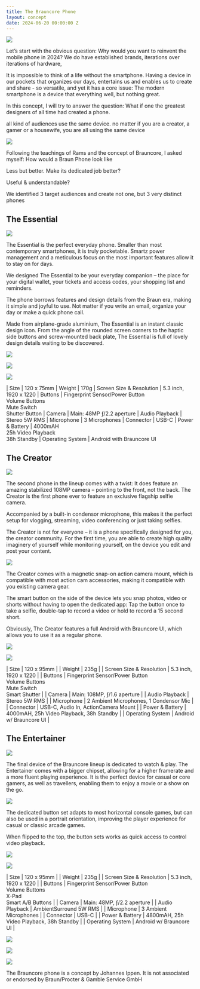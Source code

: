 ```yaml
---
title: The Brauncore Phone
layout: concept
date: 2024-06-20 00:00:00 Z
---
```


![](/img/concept/brauncore-phone/brauncore-concept-johannesippen-overview.jpg)

Let’s start with the obvious question: Why would you want to reinvent the mobile phone in 2024? We do have established brands, iterations over iterations of hardware, 

It is impossible to think of a life without the smartphone. Having a device in our pockets that organizes our days, entertains us and enables us to create and share - so versatile, and yet it has a core issue: The modern smartphone is a device that everything well, but nothing great.

In this concept, I will try to answer the question: What if one the greatest designers of all time had created a phone.

all kind of audiences use the same device. no matter if you are a creator, a gamer or a housewife, you are all using the same device

![](/img/concept/brauncore-phone/brauncore-concept-johannesippen-inspiration.jpg)

Following the teachings of Rams and the concept of Brauncore, I asked myself: How would a Braun Phone look like

Less but better. Make its dedicated job better?

Useful & understandable?

We identified 3 target audiences and create not one, but 3 very distinct phones

## The Essential

![](/img/concept/brauncore-phone/brauncore-concept-johannesippen-essential.jpg)


The Essential is the perfect everyday phone. Smaller than most contemporary smartphones, it is truly pocketable. Smartz power management and a meticulous focus on the most important features allow it to stay on for days.

We designed The Essential to be your everyday companion – the place for your digital wallet, your tickets and access codes, your shopping list and reminders. 

The phone borrows features and design details from the Braun era, making it simple and joyful to use. Not matter if you write an email, organize your day or make a quick phone call.

Made from airplane-grade aluminium, The Essential is an instant classic design icon. From the angle of the rounded screen corners to the haptic side buttons and screw-mounted back plate, The Essential is full of lovely design details waiting to be discovered.

![](/img/concept/brauncore-phone/brauncore-concept-johannesippen-essential-uses.jpg)

![](/img/concept/brauncore-phone/brauncore-concept-johannesippen-essential-size.jpg)

![](/img/concept/brauncore-phone/brauncore-concept-johannesippen-essential-tech.jpg)

| Size | 120 x 75mm 
| Weight | 170g
| Screen Size & Resolution | 5.3 inch, 1920 x 1220
| Buttons | Fingerprint Sensor/Power Button<br> Volume Buttons<br> Mute Switch<br> Shutter Button
| Camera | Main: 48MP ƒ/2.2 aperture
| Audio Playback | Stereo 5W RMS 
| Microphone | 3 Microphones
| Connector | USB-C
| Power & Battery | 4000mAH<br> 25h Video Playback<br> 38h Standby
| Operating System | Android with Brauncore UI

## The Creator

![](/img/concept/brauncore-phone/brauncore-concept-johannesippen-creator.jpg)

The second phone in the lineup comes with a twist: It does feature an amazing stabilized 108MP camera – pointing to the front, not the back. The Creator is the first phone ever to feature an exclusive flagship selfie camera. 

Accompanied by a built-in condensor microphone, this makes it the perfect setup for vlogging, streaming, video conferencing or just taking selfies.

The Creator is not for everyone – it is a phone specifically designed for you, the creator community. For the first time, you are able to create high quality imaginery of yourself while monitoring yourself, on the device you edit and post your content.

![](/img/concept/brauncore-phone/brauncore-concept-johannesippen-creator-detail.jpg)

The Creator comes with a magnetic snap-on action camera mount, which is compatible with most action cam accessories, making it compatible with you existing camera gear.

The smart button on the side of the device lets you snap photos, video or shorts without having to open the dedicated app: Tap the button once to take a selfie, double-tap to record a video or hold to record a 15 second short.

Obviously, The Creator features a full Android with Brauncore UI, which allows you to use it as a regular phone.

![](/img/concept/brauncore-phone/brauncore-concept-johannesippen-creator-use.jpg)

![](/img/concept/brauncore-phone/brauncore-concept-johannesippen-creator-tech.jpg)

| Size | 120 x 95mm |
| Weight | 235g |
| Screen Size & Resolution | 5.3 inch, 1920 x 1220 |
| Buttons | Fingerprint Sensor/Power Button<br> Volume Buttons<br> Mute Switch<br> Smart Shutter |
| Camera | Main: 108MP, ƒ/1.6 aperture |
| Audio Playback | Stereo 5W RMS  |
| Microphone | 2 Ambient Microphones, 1 Condensor Mic |
| Connector | USB-C, Audio In, ActionCamera Mount |
| Power & Battery | 4000mAH, 25h Video Playback, 38h Standby |
| Operating System | Android w/ Brauncore UI |

## The Entertainer

![](/img/concept/brauncore-phone/brauncore-concept-johannesippen-entertainer.jpg)

The final device of the Brauncore lineup is dedicated to watch & play. The Entertainer comes with a bigger chipset, allowing for a higher framerate and a more fluent playing experience. It is the perfect device for casual or core gamers, as well as travellers, enabling them to enjoy a movie or a show on the go. 

![](/img/concept/brauncore-phone/brauncore-concept-johannesippen-entertainer-detail.jpg)

The dedicated button set adapts to most horizontal console games, but can also be used in a portrait orientation, improving the player experience for casual or classic arcade games.

When flipped to the top, the button sets works as quick access to control video playback.

![](/img/concept/brauncore-phone/brauncore-concept-johannesippen-entertainer-use.jpg)

![](/img/concept/brauncore-phone/brauncore-concept-johannesippen-entertainer-tech.jpg)

| Size | 120 x 95mm |
| Weight | 235g |
| Screen Size & Resolution | 5.3 inch, 1920 x 1220 |
| Buttons | Fingerprint Sensor/Power Button<br> Volume Buttons<br> X-Pad<br> Smart A/B Buttons |
| Camera | Main: 48MP, ƒ/2.2 aperture |
| Audio Playback | AmbientSurround 5W RMS |
| Microphone | 3 Ambient Microphones |
| Connector | USB-C |
| Power & Battery | 4800mAH, 25h Video Playback, 38h Standby |
| Operating System | Android w/ Brauncore UI |

![](/img/concept/brauncore-phone/brauncore-concept-johannesippen-shelf.jpg)

![](/img/concept/brauncore-phone/brauncore-concept-johannesippen-lineup.jpg)

![](/img/concept/brauncore-phone/brauncore-concept-johannesippen-concepts.jpg)

The Brauncore phone is a concept by Johannes Ippen. It is not associated or endorsed by Braun/Procter & Gamble Service GmbH